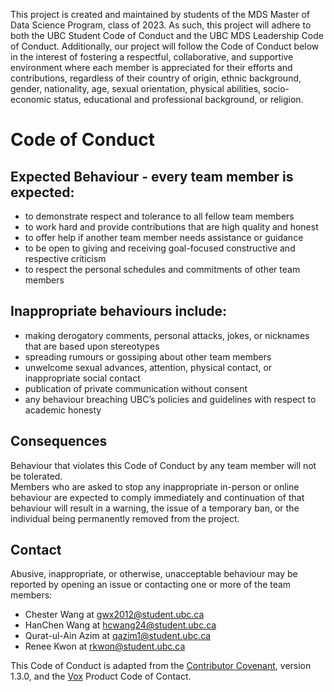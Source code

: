 This project is created and maintained by students of the MDS Master of Data Science Program, class of 2023. 
As such, this project will adhere to both the UBC Student Code of Conduct and the UBC MDS Leadership Code of Conduct. 
Additionally, our project will follow the Code of Conduct below in the interest of fostering a respectful, collaborative, 
and supportive environment where each member is appreciated for their efforts and contributions, regardless of their 
country of origin, ethnic background, gender, nationality, age, sexual orientation, physical abilities, socio-economic 
status, educational and professional background, or religion.

# Code of Conduct

## Expected Behaviour - every team member is expected:

- to demonstrate respect and tolerance to all fellow team members
- to work hard and provide contributions that are high quality and honest
- to offer help if another team member needs assistance or guidance
- to be open to giving and receiving goal-focused constructive and respective criticism
- to respect the personal schedules and commitments of other team members

## Inappropriate behaviours include:

- making derogatory comments, personal attacks, jokes, or nicknames that are based upon stereotypes
- spreading rumours or gossiping about other team members 
- unwelcome sexual advances, attention, physical contact, or inappropriate social contact
- publication of private communication without consent
- any behaviour breaching UBC’s policies and guidelines with respect to academic honesty 


## Consequences 

Behaviour that violates this Code of Conduct by any team member will not be tolerated. \
Members who are asked to stop any inappropriate in-person or online behaviour are expected to comply immediately and continuation of that behaviour will result in a warning, the issue of a temporary ban, or the individual being permanently removed from the project. 

## Contact

Abusive, inappropriate, or otherwise, unacceptable behaviour may be reported by opening an issue or contacting one or more of the team members: 

* Chester Wang at gwx2012@student.ubc.ca
* HanChen Wang at hcwang24@student.ubc.ca
* Qurat-ul-Ain Azim at qazim1@student.ubc.ca
* Renee Kwon at rkwon@student.ubc.ca

This Code of Conduct is adapted from the [Contributor Covenant](https://www.contributor-covenant.org/version/1/4/code-of-conduct/), version 1.3.0, and the [Vox](https://code-of-conduct.voxmedia.com/?_ga=1.62865454.308680892.1455143920) Product Code of Contact.
